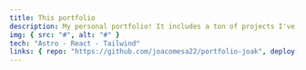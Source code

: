 ```yaml
---
title: This portfolio
description: My personal portfolio! It includes a ton of projects I've created since I started my journey as a web developer and some other information about me.
img: { src: "#", alt: "#" }
tech: "Astro - React - Tailwind"
links: { repo: "https://github.com/joacomesa22/portfolio-joak", deploy: "#" }
---
```

